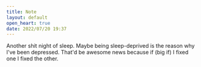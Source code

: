 ```yaml
---
title: Note
layout: default
open_heart: true
date: 2022/07/20 19:37
---
```


Another shit night of sleep. Maybe being sleep-deprived is the reason why I've been depressed. That'd be awesome news because if (big if) I fixed one I fixed the other.

